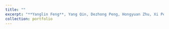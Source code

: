 ```yaml
---
title: ""
excerpt: "**Yanglin Feng**, Yang Qin, Dezhong Peng, Hongyuan Zhu, Xi Peng, Peng Hu#, [PointCloud-Text Matching: Benchmark Dataset and Baseline](https://ieeexplore.ieee.org/document/11086386), IEEE Transactions on Multimedia, 2025. <br/><img src='../images/roma.jpg' style='width:50%;'>"
collection: portfolio
---
```

